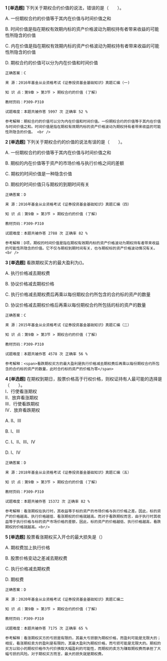 **1 [单选题]** 下列关于期权合约价值的说法，错误的是（　　）。

A. 一份期权合约的价值等于其内在价值与时间价值之和

B. 时间价值是指在期权有效期内标的资产价格波动为期权持有者带来收益的可能性所隐含的价值

C. 内在价值是指在期权有效期内标的资产价格波动为期权持有者带来收益的可能性所隐含的价值

D. 期权合约的价值可以分为内在价值和时间价值 

```
正确答案：C

来 源：2016年基金从业资格考试《证券投资基金基础知识》真题汇编（一)

知 识 点：第9章 > 第3节 > 期权合约的价值 (了解)

教材页码：P309-P310

试题难度：本题共被作答 5997 次 正确率 52 %

参考解释：期权合约的价值可以分为内在价值和时间价值。一份期权合约的价值等于其内在价值与时间价值之和。时间价值是指在期权有效期内标的资产价格波动为期权持有者带来收益的可能性所隐含的价值。 <br />
```


**2 [单选题]** 下列关于期权合约的价值的说法有误的是（&emsp;&emsp;）。

A. 一份期权合约的价值等于其内在价值与时间价值之和

B. 期权的内在价值等于资产的市场价格与执行价格之间的差额

C. 期权的时间价值是一种隐含价值

D. 期权的时间价值只与期权的到期时间有关

```
正确答案：D

来 源：2016年基金从业资格考试《证券投资基金基础知识》真题汇编（四）

知 识 点：第9章 > 第3节 > 期权合约的价值 (了解)

教材页码：P309-P310

试题难度：本题共被作答 2788 次 正确率 82 %

参考解释：D项，期权的时间价值是指在期权有效期内标的资产价格波动为期权持有者带来收益的可能性所隐含的价值。它不仅与期权到期时间有关，也与期权标的资产价格波动情况有关。<br />
```


**3 [单选题]** 看跌期权买方的最大盈利为()。

A. 执行价格减去期权费

B. 协议价格减去期权价格

C. 执行价格减去期权费后再乘以每份期权合约所包含的合约标的资产的数量

D. 协议价格减去期权价格后再乘以每份期权合约所包括的标的资产的数量

```
正确答案：C

来 源：2015年基金从业资格考试《证券投资基金基础知识》真题汇编（二）

知 识 点：第9章 > 第3节 > 期权合约的价值 (了解)

教材页码：P309-P310

试题难度：本题共被作答 4578 次 正确率 56 %

参考解释：<span>看跌期权买方的最大盈利是执行价格减去期权费后再乘以每份期权合约所包含的合约标的资产的数量，此时合约标的资产的价格为零</span>
```


**4 [单选题]** 在期权到期日，股票价格高于行权价格，则权证持有人最可能的选择是（　　）。<br/>Ⅰ．行使看涨期权<br/>Ⅱ．放弃看涨期权<br/>Ⅲ．行使看跌期权<br/>Ⅳ．放弃看跌期权

A. Ⅱ、Ⅲ

B. Ⅰ、Ⅲ

C. Ⅰ、Ⅱ、Ⅲ、Ⅳ

D. Ⅰ、Ⅳ<br/>

```
正确答案：D

来 源：2018年基金从业资格考试《证券投资基金基础知识》真题汇编（五）

知 识 点：第9章 > 第3节 > 期权合约的价值 (了解)

教材页码：P309-P310

试题难度：本题共被作答 15372 次 正确率 82 %

参考解释：看涨期权在执行时，其收益等于标的资产的市场价格与执行价格之差。因此，标的资产的价格越高、执行价格越低．看涨期权的价格就越高。而对于看跌期权而言，由于执行时其收益等于执行价格与标的资产市场价格的差额，因此，标的资产的价格越低、执行价格越高，看跌期权的价格就越高。<br/>
```


**5 [单选题]** 股票看涨期权买入开仓的最大损失是（）

A. 期权费加上执行价格

B. 股票价格变动之差减去期权费

C. 执行价格减去期权费

D. 期权费

```
正确答案：D

来 源：2020年基金从业资格考试《证券投资基金基础知识》真题汇编二

知 识 点：第9章 > 第3节 > 期权合约的价值 (了解)

教材页码：P309-P310

试题难度：本题共被作答 7175 次 正确率 65 %

参考解释：看涨期权买方的亏损是有限的，其最大亏损额为期权价格，而盈利可能是无限大的；相反，看涨期权卖方的盈利是有限的，其最大盈利为期权价格，而亏损可能是无限大的。期权的买方以较小的期权价格作为代价换取大幅盈利的可能性，而期权的卖方为赚取期权费而承担了大幅亏损的风险。对于期权买方而言，最大的损失就是期权费。
```

